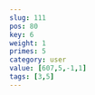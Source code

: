 ```yaml
---
slug: 111
pos: 80
key: 6
weight: 1
primes: 5
category: user
value: [607,5,-1,1]
tags: [3,5]
---
```

